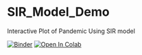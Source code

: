 # SIR_Model_Demo
Interactive Plot of Pandemic Using SIR model

[![Binder](https://mybinder.org/badge_logo.svg)](https://mybinder.org/v2/gh/syedshahab698/SIR_Model_Demo/master?filepath=SIR_Model_Demo.ipynb)
[![Open In Colab](https://colab.research.google.com/assets/colab-badge.svg)](https://github.com/syedshahab698/SIR_Model_Demo/blob/master/SIR_Model_Demo.ipynb)


